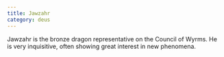 ```yaml
---
title: Jawzahr
category: deus
---
```

Jawzahr is the bronze dragon representative on the Council of Wyrms. He is very inquisitive, often showing great interest in new phenomena.

